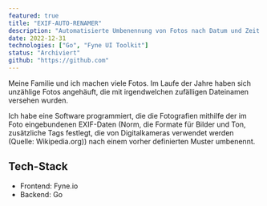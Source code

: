 ```yaml
---
featured: true
title: "EXIF-AUTO-RENAMER"
description: "Automatisierte Umbenennung von Fotos nach Datum und Zeit."
date: 2022-12-31
technologies: ["Go", "Fyne UI Toolkit"]
status: "Archiviert"
github: "https://github.com"
---
```


Meine Familie und ich machen viele Fotos. Im Laufe der Jahre haben sich unzählige Fotos angehäuft, die mit irgendwelchen zufälligen Dateinamen versehen wurden.

Ich habe eine Software programmiert, die die Fotografien mithilfe der im Foto eingebundenen EXIF-Daten (Norm, die Formate für Bilder und Ton, zusätzliche Tags festlegt, die von Digitalkameras verwendet werden (Quelle: Wikipedia.org)) nach einem vorher definierten Muster umbenennt.

## Tech-Stack

- Frontend: Fyne.io
- Backend: Go
